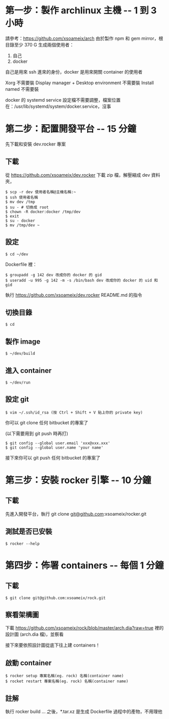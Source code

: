 # 第一步：製作 archlinux 主機 -- 1 到 3 小時

請參考：https://github.com/xsoameix/arch
由於製作 npm 和 gem mirror，根目錄至少 370 G
生成兩個使用者：

1. 自己
2. docker

自己是用來 ssh 進來的身份，docker 是用來開關 container 的使用者

Xorg 不需要裝
Display manager + Desktop environment 不需要裝
Install named 不需要裝

docker 的 systemd service 設定檔不需要調整，檔案位置在：/usr/lib/systemd/system/docker.service，沒事

# 第二步：配置開發平台 -- 15 分鐘

先下載和安裝 dev.rocker 專案

## 下載

從 https://github.com/xsoameix/dev.rocker 下載 zip 檔，解壓縮成 dev 資料夾，

    $ scp -r dev 使用者名稱@主機名稱:~
    $ ssh 使用者名稱
    $ mv dev /tmp
    $ su - # 切換成 root
    $ chown -R docker:docker /tmp/dev
    $ exit
    $ su - docker
    $ mv /tmp/dev ~

## 設定

    $ cd ~/dev

Dockerfile 裡：

    $ groupadd -g 142 dev 改成你的 docker 的 gid
    $ useradd -u 995 -g 142 -m -s /bin/bash dev 改成你的 docker 的 uid 和 gid

執行 https://github.com/xsoameix/dev.rocker README.md 的指令

## 切換目錄

    $ cd

## 製作 image

    $ ~/dev/build

## 進入 container

    $ ~/dev/run

## 設定 git

    $ vim ~/.ssh/id_rsa (按 Ctrl + Shift + V 貼上你的 private key)

你可以 git clone 任何 bitbucket 的專案了

(以下需要用到 git push 時再打)

    $ git config --global user.email 'xxx@xxx.xxx'
    $ git config --global user.name 'your name'

接下來你可以 git push 任何 bitbucket 的專案了

# 第三步：安裝 rocker 引擎 -- 10 分鐘

## 下載

先進入開發平台，執行 git clone git@github.com:xsoameix/rocker.git

## 測試是否已安裝

    $ rocker --help

# 第四步：佈署 containers -- 每個 1 分鐘

## 下載

    $ git clone git@github.com:xsoameix/rock.git

## 察看架構圖

下載 https://github.com/xsoameix/rock/blob/master/arch.dia?raw=true 裡的設計圖 (arch.dia 檔)，並察看

接下來要依照設計圖從底下往上建 containers！

## 啟動 container

    $ rocker setup 專案名稱(eg. rock) 名稱(container name)
    $ rocket restart 專案名稱(eg. rock) 名稱(container name)

## 註解

執行 rocker build ... 之後，\*.tar.xz 是生成 Dockerfile 過程中的產物，不用理他
